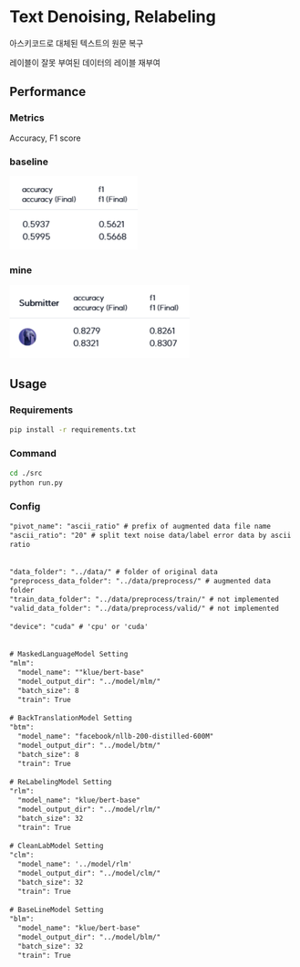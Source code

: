 # Text Denoising, Relabeling
아스키코드로 대체된 텍스트의 원문 복구

레이블이 잘못 부여된 데이터의 레이블 재부여

## Performance
### Metrics 
Accuracy, F1 score

### baseline

<img src='./images/baseline.png' height='128'>

### mine

<img src='./images/mine.png' height='128'>

## Usage
### Requirements
```bash
pip install -r requirements.txt
```

### Command
```bash
cd ./src
python run.py
```

### Config
```
"pivot_name": "ascii_ratio" # prefix of augmented data file name
"ascii_ratio": "20" # split text noise data/label error data by ascii ratio


"data_folder": "../data/" # folder of original data
"preprocess_data_folder": "../data/preprocess/" # augmented data folder
"train_data_folder": "../data/preprocess/train/" # not implemented
"valid_data_folder": "../data/preprocess/valid/" # not implemented

"device": "cuda" # 'cpu' or 'cuda'


# MaskedLanguageModel Setting
"mlm":
  "model_name": ""klue/bert-base"
  "model_output_dir": "../model/mlm/"
  "batch_size": 8
  "train": True

# BackTranslationModel Setting
"btm":
  "model_name": "facebook/nllb-200-distilled-600M"
  "model_output_dir": "../model/btm/"
  "batch_size": 8
  "train": True

# ReLabelingModel Setting
"rlm":
  "model_name": "klue/bert-base"
  "model_output_dir": "../model/rlm/"
  "batch_size": 32
  "train": True

# CleanLabModel Setting
"clm":
  "model_name": '../model/rlm'
  "model_output_dir": "../model/clm/"
  "batch_size": 32
  "train": True

# BaseLineModel Setting
"blm":
  "model_name": "klue/bert-base"
  "model_output_dir": "../model/blm/"
  "batch_size": 32
  "train": True
```